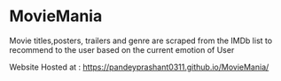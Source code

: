 # MovieMania
Movie titles,posters, trailers and genre are scraped from the IMDb list to recommend to the user based on the current emotion of User

Website Hosted at : https://pandeyprashant0311.github.io/MovieMania/
